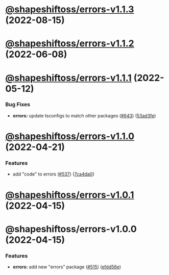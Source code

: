 # [@shapeshiftoss/errors-v1.1.3](https://github.com/furysport/lib/compare/@shapeshiftoss/errors-v1.1.2...@shapeshiftoss/errors-v1.1.3) (2022-08-15)

# [@shapeshiftoss/errors-v1.1.2](https://github.com/furysport/lib/compare/@shapeshiftoss/errors-v1.1.1...@shapeshiftoss/errors-v1.1.2) (2022-06-08)

# [@shapeshiftoss/errors-v1.1.1](https://github.com/furysport/lib/compare/@shapeshiftoss/errors-v1.1.0...@shapeshiftoss/errors-v1.1.1) (2022-05-12)


### Bug Fixes

* **errors:** update tsconfigs to match other packages ([#643](https://github.com/furysport/lib/issues/643)) ([53ad3fe](https://github.com/furysport/lib/commit/53ad3fef4f4a98ed292c8e6c14af2cb6047205a0))

# [@shapeshiftoss/errors-v1.1.0](https://github.com/furysport/lib/compare/@shapeshiftoss/errors-v1.0.1...@shapeshiftoss/errors-v1.1.0) (2022-04-21)


### Features

* add "code" to errors ([#537](https://github.com/furysport/lib/issues/537)) ([7ca4da0](https://github.com/furysport/lib/commit/7ca4da0b602039ae8f83eaeb4d1a17b9692c4f8d))

# [@shapeshiftoss/errors-v1.0.1](https://github.com/furysport/lib/compare/@shapeshiftoss/errors-v1.0.0...@shapeshiftoss/errors-v1.0.1) (2022-04-15)

# @shapeshiftoss/errors-v1.0.0 (2022-04-15)


### Features

* **errors:** add new "errors" package ([#515](https://github.com/furysport/lib/issues/515)) ([efdd56e](https://github.com/furysport/lib/commit/efdd56ed0d9869c9b04ce1f56232252561127a46))
